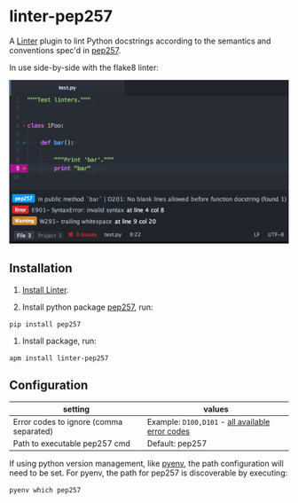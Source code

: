 linter-pep257
=============

A [Linter][] plugin to lint Python docstrings according to the semantics and conventions spec'd in [pep257][spec].

In use side-by-side with the flake8 linter:

![Screenshot of pep257 feedback](https://raw.githubusercontent.com/AtomLinter/linter-pep257/master/screenshot.png)

## Installation

1. [Install Linter][].

1. Install python package [pep257][], run:
  ```
  pip install pep257
  ```

1. Install package, run:
  ```
  apm install linter-pep257
  ```

## Configuration

setting | values
--- | ---
Error codes to ignore (comma separated) | Example: `D100,D101` - [all available error codes][pep257 codes]
Path to executable pep257 cmd | Default: pep257

If using python version management, like [pyenv][], the path configuration will need to be set.  For pyenv, the path for pep257 is discoverable by executing:
```
pyenv which pep257
```

[Linter]: https://github.com/atom-community/linter
[Install Linter]: https://github.com/atom-community/linter#installation
[pep257]: https://pypi.python.org/pypi/pep257
[pep257 codes]: http://pep257.readthedocs.org/en/latest/error_codes.html
[pyenv]: https://github.com/yyuu/pyenv
[spec]: https://www.python.org/dev/peps/pep-0257/
